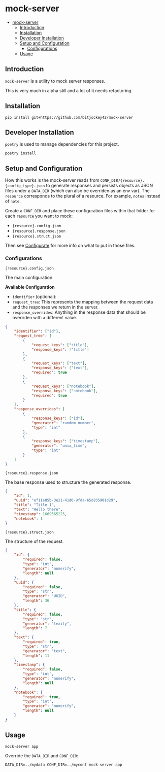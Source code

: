 # mock-server

- [mock-server](#mock-server)
  - [Introduction](#introduction)
  - [Installation](#installation)
  - [Developer Installation](#developer-installation)
  - [Setup and Configuration](#setup-and-configuration)
    - [Configurations](#configurations)
  - [Usage](#usage)

## Introduction

`mock-server` is a utility to mock server responses.

This is very much in alpha still and a lot of it needs refactoring.

## Installation

```shell
pip install git+https://github.com/bitjockey42/mock-server
```

## Developer Installation

`poetry` is used to manage dependencies for this project.

```shell
poetry install
```

## Setup and Configuration

How this works is the mock-server reads from `CONF_DIR/{resource}.{config_type}.json` to generate responses and persists objects as JSON files under a `DATA_DIR` (which can also be overriden as an env var). The `resource` corresponds to the plural of a resource. For example, `notes` instead of `note`.

Create a `CONF_DIR` and place these configuration files within that folder for each `resource` you want to mock:

- `{resource}.config.json`
- `{resource}.response.json`
- `{resource}.struct.json`

Then see [Configurate](#configurations) for more info on what to put in those files.

### Configurations

`{resource}.config.json`

The main configuration.

**Available Configuration**
- `identifier` (optional): 
- `request_tree`: This represents the mapping between the request data and the responses we return in the server.
- `response_overrides`: Anything in the response data that should be overriden with a different value.

```json
{
    "identifier": ["id"],
    "request_tree": [
        {
            "request_keys": ["title"],
            "response_keys": ["title"]
        },
        {
            "request_keys": ["text"],
            "response_keys": ["text"],
            "required": true
        },
        {
            "request_keys": ["notebook"],
            "response_keys": ["notebook"],
            "required": true
        }
    ],
    "response_overrides": [
        {
            "response_keys": ["id"],
            "generator": "random_number",
            "type": "int"
        },
        {
            "response_keys": ["timestamp"],
            "generator": "unix_time",
            "type": "int"
        }
    ]
}
```

`{resource}.response.json`

The base response used to structure the generated response.

```json
{
    "id": 1,
    "uuid": "ef11e85b-3e21-41d6-9fda-65d835901d29",
    "title": "Title 1",
    "text": "Hello there",
    "timestamp": 1669565225,
    "notebook": 1
}
```

`{resource}.struct.json`

The structure of the request.

```json
{
    "id": {
        "required": false,
        "type": "int",
        "generator": "numerify",
        "length": null
    },
    "uuid": {
        "required": false,
        "type": "str",
        "generator": "UUID",
        "length": 36
    },
    "title": {
        "required": false,
        "type": "str",
        "generator": "lexify",
        "length": 7
    },
    "text": {
        "required": true,
        "type": "str",
        "generator": "text",
        "length": 11
    },
    "timestamp": {
        "required": false,
        "type": "int",
        "generator": "numerify",
        "length": null
    },
    "notebook": {
        "required": true,
        "type": "int",
        "generator": "numerify",
        "length": null
    }
}
```

## Usage

```shell
mock-server app
```

Override the `DATA_DIR` and `CONF_DIR`:

```shell
DATA_DIR=../mydata CONF_DIR=../myconf mock-server app
```
